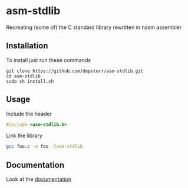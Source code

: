 # asm-stdlib
Recreating (some of) the C standard library rewritten in nasm assembler

## Installation

To install just run these commands

```
git clone https://github.com/depsterr/asm-stdlib.git
cd asm-stdlib
sudo sh install.sh
```

## Usage

Include the header

```c
#include <asm-stdlib.h>
```

Link the library
```sh
gcc foo.c -o foo -lasm-stdlib
```

## Documentation

Look at the [documentation](./documentation/README.md)
